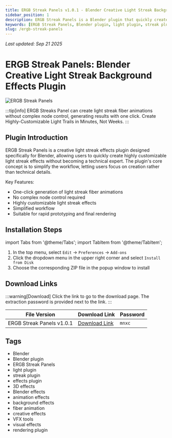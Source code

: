 ```yaml
---
title: ERGB Streak Panels v1.0.1 - Blender Creative Light Streak Background Effects Plugin
sidebar_position: 1
description: ERGB Streak Panels is a Blender plugin that quickly creates customizable light streak effects without complex node control, generating animated light streak fiber effects with one click.
keywords: [ERGB Streak Panels, Blender plugin, light plugin, streak plugin, effects plugin, 3D effects, Blender effects, animation effects, background effects]
slug: /ergb-streak-panels
---
```

<!--Above is frontmatter Part-generate depend on content meet Google Seo, you need to balance automation efficiency with Google's core ranking factors—especially E-E-A-T (Experience, Expertise, Authoritativeness, Trustworthiness) -->
*Last updated: Sep 21 2025*<!--generate depend on file modified time -->

<!--First Part-This is Title -->
# ERGB Streak Panels: Blender Creative Light Streak Background Effects Plugin

<!--Second Part-This is First Banner -->
![ERGB Streak Panels](https://www.gfxcamp.com/wp-content/uploads/2025/09/ergb-streaks-panel.jpg)

:::tip[info]
ERGB Streaks Panel can create light streak fiber animations without complex node control, generating results with one click. Create Highly-Customizable Light Trails in Minutes, Not Weeks.
:::

## Plugin Introduction

ERGB Streak Panels is a creative light streak effects plugin designed specifically for Blender, allowing users to quickly create highly customizable light streak effects without becoming a technical expert. The plugin's core concept is to simplify the workflow, letting users focus on creation rather than technical details.

Key Features:
- One-click generation of light streak fiber animations
- No complex node control required
- Highly customizable light streak effects
- Simplified workflow
- Suitable for rapid prototyping and final rendering

## Installation Steps

import Tabs from '@theme/Tabs';
import TabItem from '@theme/TabItem';

<Tabs>
  <TabItem value="installation" label="Installation Instructions" default>
    <ol>
      <li>In the top menu, select <code>Edit</code> → <code>Preferences</code> → <code>Add-ons</code></li>
      <li>Click the dropdown menu in the upper right corner and select <code>Install from Disk</code></li>
      <li>Choose the corresponding ZIP file in the popup window to install</li>
    </ol>
  </TabItem>
</Tabs>

## Download Links

:::warning[Download]
Click the link to go to the download page. The extraction password is provided next to the link.
:::

| File Version | Download Link | Password |
|--------------|---------------|----------|
| ERGB Streak Panels v1.0.1 | [Download Link](https://pan.baidu.com/s/1YBLNvz7idwCB4z8PvCdm9Q?pwd=mnxc) | `mnxc` |

## Tags

- Blender
- Blender plugin
- ERGB Streak Panels
- light plugin
- streak plugin
- effects plugin
- 3D effects
- Blender effects
- animation effects
- background effects
- fiber animation
- creative effects
- VFX tools
- visual effects
- rendering plugin
